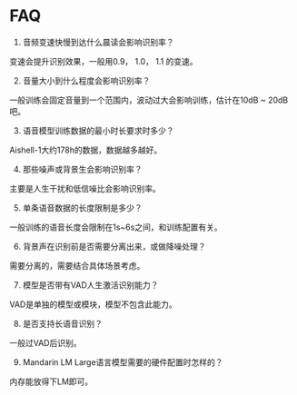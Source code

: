 # FAQ

1. 音频变速快慢到达什么晨读会影响识别率？

变速会提升识别效果，一般用0.9， 1.0， 1.1 的变速。

2. 音量大小到什么程度会影响识别率？

一般训练会固定音量到一个范围内，波动过大会影响训练，估计在10dB ~ 20dB吧。

3. 语音模型训练数据的最小时长要求时多少？

Aishell-1大约178h的数据，数据越多越好。

4. 那些噪声或背景生会影响识别率？

主要是人生干扰和低信噪比会影响识别率。

5. 单条语音数据的长度限制是多少？

一般训练的语音长度会限制在1s~6s之间，和训练配置有关。

6. 背景声在识别前是否需要分离出来，或做降噪处理？

需要分离的，需要结合具体场景考虑。

7. 模型是否带有VAD人生激活识别能力？

VAD是单独的模型或模块，模型不包含此能力。

8. 是否支持长语音识别？

一般过VAD后识别。

9. Mandarin LM Large语言模型需要的硬件配置时怎样的？

内存能放得下LM即可。
